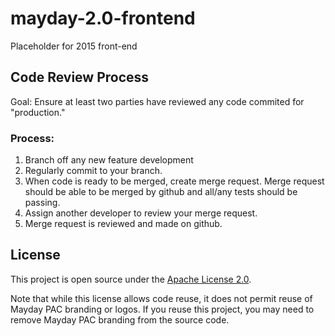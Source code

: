 # mayday-2.0-frontend
Placeholder for 2015 front-end

## Code Review Process

Goal: Ensure at least two parties have reviewed any code commited for "production."

### Process:
1. Branch off any new feature development 
2. Regularly commit to your branch.
3. When code is ready to be merged, create merge request.  Merge request should be able to be merged by github and all/any tests should be passing.
4. Assign another developer to review your merge request.
5. Merge request is reviewed and made on github.

## License

This project is open source under the [Apache License 2.0](LICENSE).

Note that while this license allows code reuse, it does not permit reuse of Mayday PAC branding or logos. If you reuse this project, you may need to remove Mayday PAC branding from the source code.
